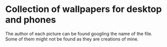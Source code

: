 # Collection of wallpapers for desktop and phones

The author of each picture can be found googling the name of the file. Some of them might not be found as they are creations of mine.
